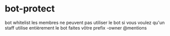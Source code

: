 # bot-protect
bot whitelist les membres ne peuvent pas utiliser le bot 
si vous voulez qu'un staff utilise entièrement le bot faites vôtre prefix -owner @mentions
